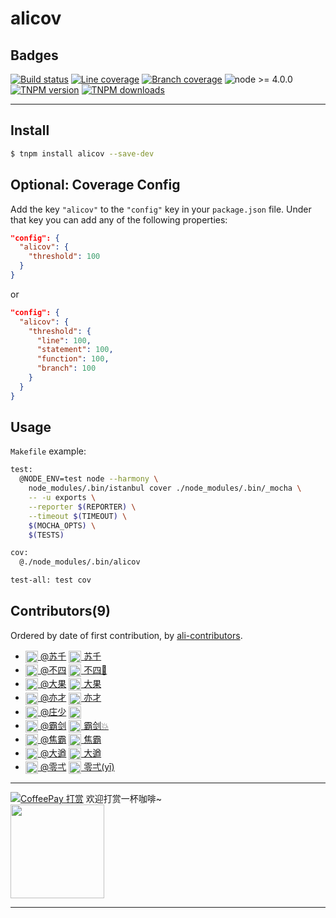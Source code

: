 alicov
=======

## Badges

[![Build status][build-status-image]][aone-ci-url]
[![Line coverage][line-coverage-image]][aone-ci-url]
[![Branch coverage][branch-coverage-image]][aone-ci-url]
![node >= 4.0.0](https://duing.alibaba-inc.com/img/label?key=node&value=%3E%3D%204.0.0&keyBgColor=505050&valueBgColor=51CA2A&size=12)
[![TNPM version][tnpm-image]][tnpm-url]
[![TNPM downloads][tnpm-downloads-image]][tnpm-url]

[tnpm-image]: https://npm.alibaba-inc.com/badge/v/alicov.svg
[tnpm-url]: https://npm.alibaba-inc.com/package/alicov
[tnpm-downloads-image]: https://npm.alibaba-inc.com/badge/d/alicov.svg
[aone-ci-url]: https://aone-api.alibaba-inc.com/ak/testservice/api/badge/link?repo=git@gitlab.alibaba-inc.com:node/alicov.git
[build-status-image]: https://aone-api.alibaba-inc.com/ak/testservice/api/badge/query?repo=git@gitlab.alibaba-inc.com:node/alicov.git&type=%E6%9E%84%E5%BB%BA%E7%8A%B6%E6%80%81
[line-coverage-image]: https://aone-api.alibaba-inc.com/ak/testservice/api/badge/query?repo=git@gitlab.alibaba-inc.com:node/alicov.git&type=%E5%8D%95%E6%B5%8B%E8%A1%8C%E8%A6%86%E7%9B%96%E7%8E%87
[branch-coverage-image]: https://aone-api.alibaba-inc.com/ak/testservice/api/badge/query?repo=git@gitlab.alibaba-inc.com:node/alicov.git&type=%E5%8D%95%E6%B5%8B%E5%88%86%E6%94%AF%E8%A6%86%E7%9B%96%E7%8E%87

--------------------

## Install

```bash
$ tnpm install alicov --save-dev
```

## Optional: Coverage Config

Add the key `"alicov"` to the `"config"` key in your `package.json` file.
Under that key you can add any of the following properties:

```json
"config": {
  "alicov": {
    "threshold": 100
  }
}
```

or

```json
"config": {
  "alicov": {
    "threshold": {
      "line": 100,
      "statement": 100,
      "function": 100,
      "branch": 100
    }
  }
}
```

## Usage

`Makefile` example:

```bash
test:
  @NODE_ENV=test node --harmony \
    node_modules/.bin/istanbul cover ./node_modules/.bin/_mocha \
    -- -u exports \
    --reporter $(REPORTER) \
    --timeout $(TIMEOUT) \
    $(MOCHA_OPTS) \
    $(TESTS)

cov:
  @./node_modules/.bin/alicov

test-all: test cov
```

## Contributors(9)

Ordered by date of first contribution, by [ali-contributors](https://gitlab.alibaba-inc.com/node/ali-contributors).

- <a target="_blank" href="https://fengmk2.com"><img style="vertical-align: middle;" width="20" src="https://work.alibaba-inc.com/photo/43624.40x40.xz.jpg"> @苏千</a> <a target="_blank" href="dingtalk://dingtalkclient/action/sendmsg?dingtalk_id=fengmk2"><img style="vertical-align: middle;" width="20" src="https://img.alicdn.com/tfs/TB18HtyiyqAXuNjy1XdXXaYcVXa-24-24.svg"> 苏千</a>
- <a target="_blank" href="http://deadhorse.me"><img style="vertical-align: middle;" width="20" src="https://work.alibaba-inc.com/photo/52624.40x40.xz.jpg"> @不四</a> <a target="_blank" href="dingtalk://dingtalkclient/action/sendmsg?dingtalk_id=deadhorse"><img style="vertical-align: middle;" width="20" src="https://img.alicdn.com/tfs/TB18HtyiyqAXuNjy1XdXXaYcVXa-24-24.svg"> 不四🐴</a>
- <a target="_blank" href="https://work.alibaba-inc.com/work/u/65841"><img style="vertical-align: middle;" width="20" src="https://work.alibaba-inc.com/photo/65841.40x40.xz.jpg"> @大果</a> <a target="_blank" href="dingtalk://dingtalkclient/action/sendmsg?dingtalk_id=imsobear"><img style="vertical-align: middle;" width="20" src="https://img.alicdn.com/tfs/TB18HtyiyqAXuNjy1XdXXaYcVXa-24-24.svg"> 大果</a>
- <a target="_blank" href="https://work.alibaba-inc.com/work/u/81240"><img style="vertical-align: middle;" width="20" src="https://work.alibaba-inc.com/photo/81240.40x40.xz.jpg"> @亦才</a> <a target="_blank" href="dingtalk://dingtalkclient/action/sendmsg?dingtalk_id=zwm27r9"><img style="vertical-align: middle;" width="20" src="https://img.alicdn.com/tfs/TB18HtyiyqAXuNjy1XdXXaYcVXa-24-24.svg"> 亦才</a>
- <a target="_blank" href="https://work.alibaba-inc.com/work/u/103337"><img style="vertical-align: middle;" width="20" src="https://work.alibaba-inc.com/photo/103337.40x40.xz.jpg"> @庄少</a> <a target="_blank" href="http://amos.im.alisoft.com/msg.aw?v=2&site=cntaobao&s=2&charset=utf-8&uid=%E5%BA%84%E5%B0%91"><img style="vertical-align: middle;" width="20" src="http://amos.alicdn.com/online.aw?v=2&uid=%E5%BA%84%E5%B0%91&site=cntaobao&s=1&charset=utf-8"></a>
- <a target="_blank" href="https://work.alibaba-inc.com/work/u/111409"><img style="vertical-align: middle;" width="20" src="https://work.alibaba-inc.com/photo/111409.40x40.xz.jpg"> @霸剑</a> <a target="_blank" href="dingtalk://dingtalkclient/action/sendmsg?dingtalk_id=denghongcai"><img style="vertical-align: middle;" width="20" src="https://img.alicdn.com/tfs/TB18HtyiyqAXuNjy1XdXXaYcVXa-24-24.svg"> 霸剑💥</a>
- <a target="_blank" href="https://work.alibaba-inc.com/work/u/36384"><img style="vertical-align: middle;" width="20" src="https://work.alibaba-inc.com/photo/36384.40x40.xz.jpg"> @焦霸</a> <a target="_blank" href="dingtalk://dingtalkclient/action/sendmsg?dingtalk_id=q08sxzz"><img style="vertical-align: middle;" width="20" src="https://img.alicdn.com/tfs/TB18HtyiyqAXuNjy1XdXXaYcVXa-24-24.svg"> 焦霸</a>
- <a target="_blank" href="https://work.alibaba-inc.com/work/u/58101"><img style="vertical-align: middle;" width="20" src="https://work.alibaba-inc.com/photo/58101.40x40.xz.jpg"> @大遒</a> <a target="_blank" href="dingtalk://dingtalkclient/action/sendmsg?dingtalk_id=idaqiu"><img style="vertical-align: middle;" width="20" src="https://img.alicdn.com/tfs/TB18HtyiyqAXuNjy1XdXXaYcVXa-24-24.svg"> 大遒</a>
- <a target="_blank" href="https://work.alibaba-inc.com/work/u/157028"><img style="vertical-align: middle;" width="20" src="https://work.alibaba-inc.com/photo/157028.40x40.xz.jpg"> @零弌</a> <a target="_blank" href="dingtalk://dingtalkclient/action/sendmsg?dingtalk_id=mx53epm"><img style="vertical-align: middle;" width="20" src="https://img.alicdn.com/tfs/TB18HtyiyqAXuNjy1XdXXaYcVXa-24-24.svg"> 零弌(yī)</a>

---
[![CoffeePay 打赏](http://coffee.alibaba-inc.com/projects/5948a69586824a8774c70e14/badge)](http://coffee.alibaba-inc.com/donates?id=5948a69586824a8774c70e14)
欢迎打赏一杯咖啡~
<br>
<img width="150" src="http://coffee.alibaba-inc.com/projects/5948a69586824a8774c70e14/qr">


--------------------
